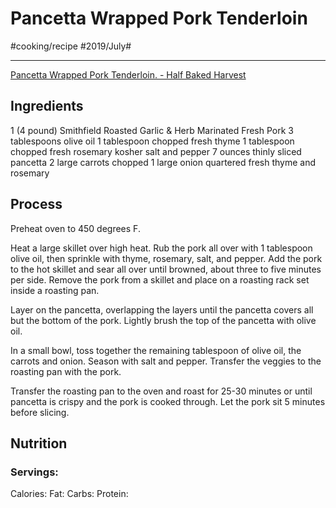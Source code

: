 # Pancetta Wrapped Pork Tenderloin
#cooking/recipe #2019/July#
- - - -
[Pancetta Wrapped Pork Tenderloin. - Half Baked Harvest](https://www.halfbakedharvest.com/pancetta-wrapped-pork-tenderloin/)

## Ingredients
1 (4 pound) Smithfield Roasted Garlic & Herb Marinated Fresh Pork
3 tablespoons olive oil
1 tablespoon chopped fresh thyme
1 tablespoon chopped fresh rosemary
kosher salt and pepper
7 ounces thinly sliced pancetta
2 large carrots chopped
1 large onion quartered
fresh thyme and rosemary

## Process
Preheat oven to 450 degrees F.

Heat a large skillet over high heat. Rub the pork all over with 1 tablespoon olive oil, then sprinkle with thyme, rosemary, salt, and pepper. Add the pork to the hot skillet and sear all over until browned, about three to five minutes per side. Remove the pork from a skillet and place on a roasting rack set inside a roasting pan.

Layer on the pancetta, overlapping the layers until the pancetta covers all but the bottom of the pork. Lightly brush the top of the pancetta with olive oil.

In a small bowl, toss together the remaining tablespoon of olive oil, the carrots and onion. Season with salt and pepper. Transfer the veggies to the roasting pan with the pork.

Transfer the roasting pan to the oven and roast for 25-30 minutes or until pancetta is crispy and the pork is cooked through. Let the pork sit 5 minutes before slicing.

## Nutrition
### Servings:
Calories: 
Fat: 
Carbs: 
Protein: 